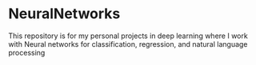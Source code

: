 # NeuralNetworks
This repository is for my personal projects in deep learning where I work with  Neural networks for classification, regression, and natural language processing
